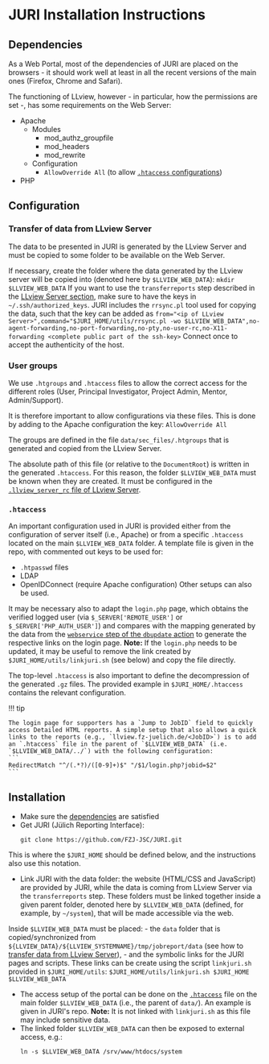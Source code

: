 # JURI Installation Instructions

## Dependencies

As a Web Portal, most of the dependencies of JURI are placed on the browsers - it should work well at least in all the recent versions of the main ones (Firefox, Chrome and Safari).

The functioning of LLview, however - in particular, how the permissions are set -, has some requirements on the Web Server:

- Apache
    - Modules
        - mod_authz_groupfile
        - mod_headers
        - mod_rewrite
    - Configuration
        - `AllowOverride All` (to allow [`.htaccess` configurations](#htaccess))
- PHP

## Configuration

### Transfer of data from LLview Server

The data to be presented in JURI is generated by the LLview Server and must be copied to some folder to be available on the Web Server.

If necessary, create the folder where the data generated by the LLview server will be copied into (denoted here by `$LLVIEW_WEB_DATA`):
    ```
    mkdir $LLVIEW_WEB_DATA
    ```
If you want to use the `transferreports` step described in the [LLview Server section](server_install.md#transferreports-step), make sure to have the keys in `~/.ssh/authorized_keys`. JURI includes the `rrsync.pl` tool used for copying the data, such that the key can be added as
    ```
    from="<ip of LLview Server>",command="$JURI_HOME/utils/rrsync.pl -wo $LLVIEW_WEB_DATA",no-agent-forwarding,no-port-forwarding,no-pty,no-user-rc,no-X11-forwarding <complete public part of the ssh-key>
    ```
Connect once to accept the authenticity of the host.

### User groups

We use `.htgroups` and `.htaccess` files to allow the correct access for the different roles (User, Principal Investigator, Project Admin, Mentor, Admin/Support).

It is therefore important to allow configurations via these files. This is done by adding to the Apache configuration the key:
    ```
    AllowOverride All
    ```

The groups are defined in the file `data/sec_files/.htgroups` that is generated and copied from the LLview Server. 

The absolute path of this file (or relative to the `DocumentRoot`) is written in the generated `.htaccess`. For this reason, the folder `$LLVIEW_WEB_DATA` must be known when they are created. It must be configured in the [`.llview_server_rc` file of LLview Server](server_install.md#llview_server_rc).

### `.htaccess`

An important configuration used in JURI is provided either from the configuration of server itself (i.e., Apache) or from a specific `.htaccess` located on the main `$LLVIEW_WEB_DATA` folder. A template file is given in the repo, with commented out keys to be used for:

- `.htpasswd` files
- LDAP
- OpenIDConnect (require Apache configuration)
Other setups can also be used. 

It may be necessary also to adapt the `login.php` page, which obtains the verified logged user (via `$_SERVER['REMOTE_USER']` or `$_SERVER['PHP_AUTH_USER']`) and compares with the mapping generated by the data from the [`webservice` step of the `dbupdate` action](server_install.md#webservice-step) to generate the respective links on the login page. 
    **Note:** If the `login.php` needs to be updated, it may be useful to remove the link created by `$JURI_HOME/utils/linkjuri.sh` (see below) and copy the file directly.

The top-level `.htaccess` is also important to define the decompression of the generated `.gz` files. The provided example in `$JURI_HOME/.htaccess` contains the relevant configuration.

!!! tip

    The login page for supporters has a `Jump to JobID` field to quickly access Detailed HTML reports. A simple setup that also allows a quick links to the reports (e.g., `llview.fz-juelich.de/<JobID>`) is to add an `.htaccess` file in the parent of `$LLVIEW_WEB_DATA` (i.e. `$LLVIEW_WEB_DATA/../`) with the following configuration:
    ```
    RedirectMatch "^/(.*?)/([0-9]+)$" "/$1/login.php?jobid=$2"
    ```

## Installation

- Make sure the [dependencies](#dependencies) are satisfied
- Get JURI (Jülich Reporting Interface):
    ```
    git clone https://github.com/FZJ-JSC/JURI.git
    ```
This is where the `$JURI_HOME` should be defined below, and the instructions also use this notation.
- Link JURI with the data folder: the website (HTML/CSS and JavaScript) are provided by JURI, while the data is coming from LLview Server via the `transferreports` step.
These folders must be linked together inside a given parent folder, denoted here by `$LLVIEW_WEB_DATA` (defined, for example, by `~/system`), that will be made accessible via the web. 

Inside `$LLVIEW_WEB_DATA` must be placed:
    - the `data` folder that is copied/synchronized from `${LLVIEW_DATA}/${LLVIEW_SYSTEMNAME}/tmp/jobreport/data` (see how to [transfer data from LLview Server](#transfer-of-data-from-llview-server)), 
    - and the symbolic links for the JURI pages and scripts. These links can be create using the script `linkjuri.sh` provided in `$JURI_HOME/utils`:
        ```
        $JURI_HOME/utils/linkjuri.sh $JURI_HOME $LLVIEW_WEB_DATA
        ```
- The access setup of the portal can be done on the [`.htaccess`](#htaccess) file on the main folder `$LLVIEW_WEB_DATA` (i.e., the parent of `data/`). An example is given in JURI's repo. 
    **Note:** It is not linked with `linkjuri.sh` as this file may include sensitive data.
- The linked folder `$LLVIEW_WEB_DATA` can then be exposed to external access, e.g.:
    ```
    ln -s $LLVIEW_WEB_DATA /srv/www/htdocs/system
    ```
